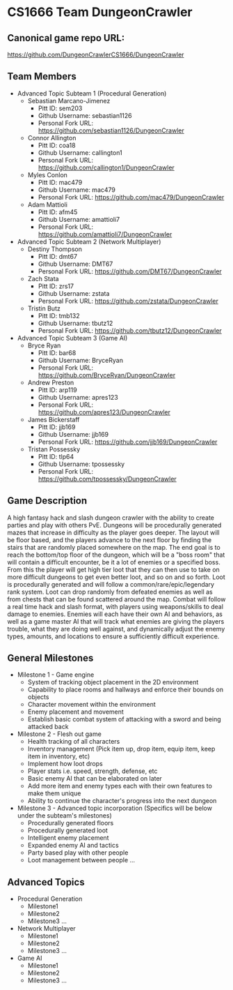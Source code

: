 # CS1666 Team DungeonCrawler

## Canonical game repo URL:

https://github.com/DungeonCrawlerCS1666/DungeonCrawler

## Team Members
* Advanced Topic Subteam 1 (Procedural Generation)
	* Sebastian Marcano-Jimenez
		* Pitt ID: sem203
		* Github Username: sebastian1126
		* Personal Fork URL: https://github.com/sebastian1126/DungeonCrawler
	* Connor Allington
		* Pitt ID: coa18
		* Github Username: callington1
		* Personal Fork URL: https://github.com/callington1/DungeonCrawler
	* Myles Conlon
		* Pitt ID: mac479
		* Github Username: mac479
		* Personal Fork URL: https://github.com/mac479/DungeonCrawler
	* Adam Mattioli
		* Pitt ID: afm45
		* Github Username: amattioli7
		* Personal Fork URL: https://github.com/amattioli7/DungeonCrawler
* Advanced Topic Subteam 2 (Network Multiplayer)
	* Destiny Thompson
		* Pitt ID: dmt67
		* Github Username: DMT67
		* Personal Fork URL: https://github.com/DMT67/DungeonCrawler
	* Zach Stata
		* Pitt ID: zrs17
		* Github Username: zstata
		* Personal Fork URL: https://github.com/zstata/DungeonCrawler
	* Tristin Butz
		* Pitt ID: tmb132
		* Github Username: tbutz12
		* Personal Fork URL: https://github.com/tbutz12/DungeonCrawler
* Advanced Topic Subteam 3 (Game AI)
	* Bryce Ryan
		* Pitt ID: bar68
		* Github Username: BryceRyan
		* Personal Fork URL: https://github.com/BryceRyan/DungeonCrawler
	* Andrew Preston
		* Pitt ID: arp119
		* Github Username: apres123
		* Personal Fork URL: https://github.com/apres123/DungeonCrawler
	* James Bickerstaff
		* Pitt ID: jjb169
		* Github Username: jjb169
		* Personal Fork URL: https://github.com/jjb169/DungeonCrawler
	* Tristan Possessky
		* Pitt ID: tlp64
		* Github Username: tpossessky
		* Personal Fork URL: https://github.com/tpossessky/DungeonCrawler

## Game Description
A high fantasy hack and slash dungeon crawler with the ability to create parties and play with others PvE.  Dungeons will be procedurally generated mazes that increase in difficulty as the player goes deeper.  The layout will be floor based, and the players advance to the next floor by finding the stairs that are randomly placed somewhere on the map.  The end goal is to reach the bottom/top floor of the dungeon, which will be a "boss room" that will contain a difficult encounter, be it a lot of enemies or a specified boss.  From this the player will get high tier loot that they can then use to take on more difficult dungeons to get even better loot, and so on and so forth.  Loot is procedurally generated and will follow a common/rare/epic/legendary rank system.  Loot can drop randomly from defeated enemies as well as from chests that can be found scattered around the map.  Combat will follow a real time hack and slash format, with players using weapons/skills to deal damage to enemies.  Enemies will each have their own AI and behaviors, as well as a game master AI that will track what enemies are giving the players trouble, what they are doing well against, and dynamically adjust the enemy types, amounts, and locations to ensure a sufficiently difficult experience.
## General Milestones
* Milestone 1 - Game engine
	* System of tracking object placement in the 2D environment
	* Capability to place rooms and hallways and enforce their bounds on objects
	* Character movement within the environment
	* Enemy placement and movement
	* Establish basic combat system of attacking with a sword and being attacked back
* Milestone 2 - Flesh out game
	* Health tracking of all characters
	* Inventory management (Pick item up, drop item, equip item, keep item in inventory, etc)
	* Implement how loot drops
	* Player stats i.e. speed, strength, defense, etc
	* Basic enemy AI that can be elaborated on later
	* Add more item and enemy types each with their own features to make them unique
	* Ability to continue the character's progress into the next dungeon
* Milestone 3 - Advanced topic incorporation (Specifics will be below under the subteam's milestones)
	* Procedurally generated floors
	* Procedurally generated loot
	* Intelligent enemy placement
	* Expanded enemy AI and tactics
	* Party based play with other people
	* Loot management between people
...

## Advanced Topics

* Procedural Generation
	* Milestone1
	* Milestone2
	* Milestone3
	...
* Network Multiplayer
	* Milestone1
	* Milestone2
	* Milestone3
	...
* Game AI
	* Milestone1
	* Milestone2
	* Milestone3
	...
